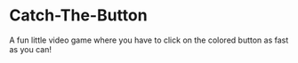 # Catch-The-Button
A fun little video game where you have to click on the colored button as fast as you can!
